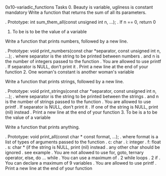 0x10-variadic_functions
Tasks
0. Beauty is variable, ugliness is constant
mandatory
Write a function that returns the sum of all its parameters.

. Prototype: int sum_them_all(const unsigned int n, ...);
. If n == 0, return 0
1. To be is to be the value of a variable

Write a function that prints numbers, followed by a new line.

. Prototype: void print_numbers(const char *separator, const unsigned int n, ...);
. where separator is the string to be printed between numbers
. and n is the number of integers passed to the function
. You are allowed to use printf
. If separator is NULL, don’t print it
. Print a new line at the end of your function
2. One woman's constant is another woman's variable

Write a function that prints strings, followed by a new line.

. Prototype: void print_strings(const char *separator, const unsigned int n, ...);
. where separator is the string to be printed between the strings
. and n is the number of strings passed to the function
. You are allowed to use printf
. If separator is NULL, don’t print it
. If one of the string is NULL, print (nil) instead
. Print a new line at the end of your function
3. To be is a to be the value of a variable

Write a function that prints anything.

. Prototype: void print_all(const char * const format, ...);
. where format is a list of types of arguments passed to the function
. c: char
. i: integer
. f: float
. s: char * (if the string is NULL, print (nil) instead
. any other char should be ignored
. see example
. You are not allowed to use for, goto, ternary operator, else, do ... while
. You can use a maximum of
. 2 while loops
. 2 if
. You can declare a maximum of 9 variables
. You are allowed to use printf
. Print a new line at the end of your function
